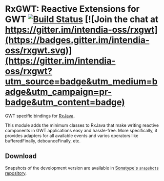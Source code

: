 # RxGWT: Reactive Extensions for GWT [![Build Status](https://travis-ci.org/intendia-oss/rxgwt.svg)](https://travis-ci.org/intendia-oss/rxgwt) [![Join the chat at https://gitter.im/intendia-oss/rxgwt](https://badges.gitter.im/intendia-oss/rxgwt.svg)](https://gitter.im/intendia-oss/rxgwt?utm_source=badge&utm_medium=badge&utm_campaign=pr-badge&utm_content=badge)

GWT specific bindings for [RxJava](http://github.com/ReactiveX/RxJava).

This module adds the minimum classes to RxJava that make writing reactive components in GWT applications easy and 
hassle-free. More specifically, it provides adapters for all available events and varios operators like bufferedFinally,
debounceFinally, etc.

## Download

Snapshots of the development version are available in [Sonatype's `snapshots` repository](https://oss.sonatype.org/content/repositories/snapshots/).
